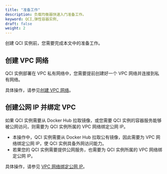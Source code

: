```yaml
---
title: "准备工作"
description: 负载均衡器快速入门准备工作。
keyword: QCI,弹性容器实例,
draft: false
weight: 2
---
```


创建 QCI 实例前，您需要完成本文中的准备工作。

## 创建 VPC 网络

QCI 实例部署在 VPC 私有网络中，您需要提前创建好一个 VPC 网络并连接到私有网络。

具体操作，请参见[创建 VPC 网络](/network/vpc/manual/vpcnet/10_create_vpc/)。

## 创建公网 IP 并绑定 VPC

如果 QCI 实例需要从 Docker Hub 拉取镜像，或您需要 QCI 实例的容器服务能够被公网访问，则需要为 QCI 实例所属的 VPC 网络绑定公网 IP。

- 本操作中，QCI 实例需要从 Docker Hub 拉取公有镜像，因此需要为 VPC 网络绑定公网 IP，使 QCI 实例具备外网访问能力。
- 若果您的 QCI 实例需要提供公网服务，也需要为 QCI 实例所属的 VPC 网络绑定公网 IP。

<!--如果您需要通过公网访问 QCI 实例部署的容器应用，您也可以通过 VPC 网络的公网 IP 进行端口转发。-->

具体操作，请参见 [VPC 网络绑定公网 IP](/network/vpc/manual/vpcnet/26_bind_eip/)。

 <!--创建硬盘（可选）-->

<!--根据业务需求，若您需要将数据持久化存储起来，则需要创建硬盘，在创建 QCI 实例时进行挂载。硬盘的类型需要与 QCI 云服务器类型匹配，具体规则可以参考[常见问题](/container/qci/faq/faq/) 中的容器组机器类型与硬盘类型的匹配策略部分 。-->



